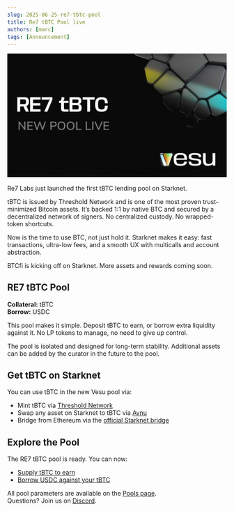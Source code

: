 ```yaml
---
slug: 2025-06-25-re7-tbtc-pool
title: Re7 tBTC Pool live
authors: [marc]
tags: [Announcement]
---
```


![New Re7 tBTC Pool is live](re7-tbtc.png)

Re7 Labs just launched the first tBTC lending pool on Starknet.

tBTC is issued by Threshold Network and is one of the most proven trust-minimized Bitcoin assets. It’s backed 1:1 by native BTC and secured by a decentralized network of signers. No centralized custody. No wrapped-token shortcuts.

Now is the time to use BTC, not just hold it. Starknet makes it easy: fast transactions, ultra-low fees, and a smooth UX with multicalls and account abstraction.

BTCfi is kicking off on Starknet. More assets and rewards coming soon.


## RE7 tBTC Pool

**Collateral:** tBTC  
**Borrow:** USDC

This pool makes it simple. Deposit tBTC to earn, or borrow extra liquidity against it. No LP tokens to manage, no need to give up control.

The pool is isolated and designed for long-term stability. Additional assets can be added by the curator in the future to the pool. 

## Get tBTC on Starknet

You can use tBTC in the new Vesu pool via:

- Mint tBTC via [Threshold Network](https://dashboard.threshold.network/tBTC/mint)
- Swap any asset on Starknet to tBTC via [Avnu](https://avnu.fi)
- Bridge from Ethereum via the [official Starknet bridge](https://starkgate.starknet.io/ethereum/bridge?mode=deposit)


## Explore the Pool

The RE7 tBTC pool is ready. You can now:

- [Supply tBTC to earn](https://vesu.xyz/lend)
- [Borrow USDC against your tBTC](https://vesu.xyz/borrow)

All pool parameters are available on the [Pools page](https://vesu.xyz/pools).  
Questions? Join us on [Discord](https://discord.gg/4mXeXeZu).